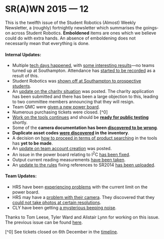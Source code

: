 # SR(A)WN 2015 — 12

This is the twelfth issue of the Student Robotics (Almost) Weekly Newsletter, a (roughly) fortnightly newsletter which summarises the goings‐on across Student Robotics. **Emboldened** items are ones which we believe could do with extra hands. An absence of emboldening does not necessarily mean that everything is done.

#### Internal Updates:

* Multiple [tech days happened][list-tech-day-dates], with [some interesting results][list-soton-tech-day]—no teams turned up at Southampton. Attendance has [started to be recorded][trac-tech-day-attendance] as a result of this.
* Student Robotics was [shown off at Southampton to prospective students][list-southampton-ucas].
* An [update on the charity situation][list-charity-update] was posted. The charity application has been submitted and there has been a large objection to this, leading to two committee members announcing that they will resign.
* Team QMC were [given a new power board][trac-qmc-power-board].
* Numerous purchasing tickets were closed. [^0]
* [Work on the tools continues][git-new-tools] and should be **[ready for public testing][trac-beta-dev-scripts]** shortly.
* Some of the **camera documentation has been [discovered to be wrong][trac-c270-bug]**.
* **Duplicate asset codes [were discovered][list-duplicate-asset-codes] in the inventory**.
* A decision on [how to proceed in terms of product searching][list-tools-product-searching] in the tools has **yet to be made**.
* An [update on team account creation][list-account-creation-update] was posted.
* An issue in the power board relating to I<sup>2</sup>C [has been fixed][list-power-board-i2c-fix].
* Output current reading measurements [have been taken][list-power-board-measurements].
* An [update to the rules][gerrit-rule-book-fix] fixing references to SR2014 [has been uploaded][gerrit-rule-book-upload].

#### Team Updates:

* HRS have been [experiencing problems][forum-hrs-current-limit] with the current limit on the power board.
* HRS may have a [problem with their camera][trac-hrs-camera]. They discovered that they [could not take photos at certain resolutions][forum-hrs-camera-issues].
* CLY have been getting [a mysterious beeping noise][forum-cly-beeping-noise].

Thanks to Tom Leese, Tyler Ward and Alistair Lynn for working on this issue. The previous issue can be found [here][previous-issue].

[^0] See tickets closed on 6th December in the [timeline][trac-timeline].

[trac-tech-day-attendance]: https://www.studentrobotics.org/trac/wiki/Tech%20Days/Attendance
[trac-timeline]: https://www.studentrobotics.org/trac/timeline
[trac-c270-bug]: https://www.studentrobotics.org/trac/ticket/2808
[trac-qmc-power-board]: https://www.studentrobotics.org/trac/ticket/2796#comment:6
[trac-hrs-camera]: https://www.studentrobotics.org/trac/ticket/2809
[trac-beta-dev-scripts]: https://www.studentrobotics.org/trac/wiki/DevScripts#BetaInstallationMethod
[list-soton-tech-day]: https://groups.google.com/d/topic/srobo/v4F9fRbgxoQ
[list-tech-day-dates]: https://groups.google.com/d/topic/srobo/xJ0elYMIDpo/discussion
[list-southampton-ucas]: https://groups.google.com/d/topic/srobo/KIWW78ZOZcs
[list-charity-update]: https://groups.google.com/d/topic/srobo/vCH5G4rROAQ/discussion
[list-duplicate-asset-codes]: https://groups.google.com/d/topic/srobo-devel/yF29dHWCOmQ/discussion
[list-tools-product-searching]: https://groups.google.com/d/topic/srobo-devel/9YRmhft8FVg/discussion
[list-account-creation-update]: https://groups.google.com/d/msg/srobo-devel/NIqflkL6JhQ/oXXsagdCW0MJ
[list-power-board-i2c-fix]: https://groups.google.com/d/topic/srobo-devel/SIKPfj8t_lU/discussion
[list-power-board-measurements]: https://groups.google.com/d/topic/srobo-devel/f0IV0kxPCSE/discussion
[git-new-tools]: https://studentrobotics.org/cgit/tools.git/tree/?h=new-tools
[gerrit-rule-book-fix]: https://www.studentrobotics.org/gerrit/#/c/1988/
[gerrit-rule-book-upload]: https://www.studentrobotics.org/gerrit/#/c/2004/
[forum-hrs-camera-issues]: https://studentrobotics.org/forum/viewtopic.php?f=10&t=221
[forum-cly-beeping-noise]: https://studentrobotics.org/forum/viewtopic.php?f=11&t=222
[forum-hrs-current-limit]: https://studentrobotics.org/forum/viewtopic.php?f=11&t=231
[previous-issue]: https://groups.google.com/d/topic/srobo/9CQw1i0fT3w/discussion

